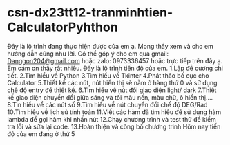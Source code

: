 # csn-dx23tt12-tranminhtien-CalculatorPyhthon
Đây là lộ trình đang thực hiện được của em ạ. Mong thầy xem và cho em hướng dẫn cũng như lời. Có thể góp ý cho em qua gmail: Danggon204@gmail.com hoặc zalo: 0973336457 hoặc trực tiếp trên đây ạ. Em cám ơn thầy rất nhiều.
Đây là lộ trình tiến độ của em.
1.Lập đề cương chi tiết.
2.Tìm hiểu về Python
3.Tìm hiểu về Tkinter
4.Phát thảo bố cục cho Calculator
5.Thiết kế các nút, nút hiển thị sẽ nằm ở hàng thứ 0 và sử dụng chế độ entry để thiết kế.
6.Tìm hiểu về nút đổi giao diện light/ dark
7.Thiết kế giao diện chuyển đổi giữa sáng và tối màu nền, màu chữ, ô hiển thị....
8.Tìn hiểu về các nút số
9.Tìm hiểu về nút chuyển đổi chế độ DEG/Rad
10.Tìm hiểu về lịch sử tính toán
11.Viết các hàm đã tìm hiểu để sử dụng hàm lambda để gọi hàm khi nhấn nút
12.Chạy chương trình và test thử để kiểm tra lỗi và sửa lại code.
13.Hoàn thiện và công bố chương trình
Hôm nay tiến độ của em đang ở thứ 5



